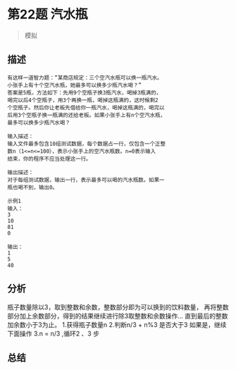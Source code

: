 # 第22题 汽水瓶
> 模拟
## 描述
    有这样一道智力题：“某商店规定：三个空汽水瓶可以换一瓶汽水。
    小张手上有十个空汽水瓶，她最多可以换多少瓶汽水喝？”
    答案是5瓶，方法如下：先用9个空瓶子换3瓶汽水，喝掉3瓶满的，
    喝完以后4个空瓶子，用3个再换一瓶，喝掉这瓶满的，这时候剩2
    个空瓶子。然后你让老板先借给你一瓶汽水，喝掉这瓶满的，喝完以
    后用3个空瓶子换一瓶满的还给老板。如果小张手上有n个空汽水瓶，
    最多可以换多少瓶汽水喝？
    
    输入描述：
    输入文件最多包含10组测试数据，每个数据占一行，仅包含一个正整
    数n（1<=n<=100），表示小张手上的空汽水瓶数。n=0表示输入
    结束，你的程序不应当处理这一行。
    
    输出描述：
    对于每组测试数据，输出一行，表示最多可以喝的汽水瓶数。如果一
    瓶也喝不到，输出0。
    
    示例1
    输入：
    3
    10
    81
    0

    输出：
    1
    5
    40
## 分析
   瓶子数量除以3，取到整数和余数，整数部分即为可以换到的饮料数量，
   再将整数部分加上余数部分，得到的结果继续进行除3取整数和余数操作...
   直到最后的整数加余数小于3为止。
   1.获得瓶子数量n
   2.判断n/3 + n%3 是否大于3 如果是，继续下面操作
   3.n = n/3 ,循环2 、3 步
   
## 总结